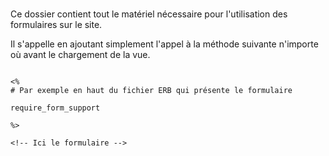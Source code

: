 #

Ce dossier contient tout le matériel nécessaire pour l'utilisation des formulaires sur le site.

Il s'appelle en ajoutant simplement l'appel à la méthode suivante n'importe où avant le chargement de la vue.

```erb

<%
# Par exemple en haut du fichier ERB qui présente le formulaire

require_form_support

%>

<!-- Ici le formulaire -->

```
